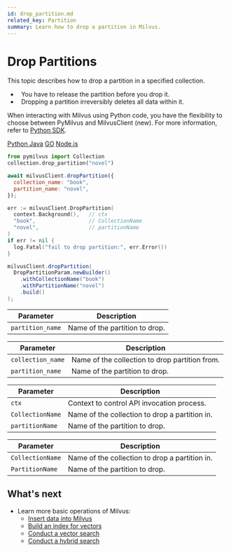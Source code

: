 ```yaml
---
id: drop_partition.md
related_key: Partition
summary: Learn how to drop a partition in Milvus.
---
```


# Drop Partitions

This topic describes how to drop a partition in a specified collection.

<div class="alert caution">
  <ul>
    <li>&nbsp; You have to release the partition before you drop it.</li>
    <li>&nbsp; Dropping a partition irreversibly deletes all data within it.</li>
  </ul>
</div>

<div class="alert note">

When interacting with Milvus using Python code, you have the flexibility to choose between PyMilvus and MilvusClient (new). For more information, refer to <a href="https://milvus.io/api-reference/pymilvus/v2.3.x/About.md">Python SDK</a>.

</div>

<div class="multipleCode">
  <a href="#python">Python </a>
  <a href="#java">Java</a>
  <a href="#go">GO</a>
  <a href="#javascript">Node.js</a>
</div>

```python
from pymilvus import Collection
collection.drop_partition("novel")
```

```javascript
await milvusClient.dropPartition({
  collection_name: "book",
  partition_name: "novel",
});
```

```go
err := milvusClient.DropPartition(
  context.Background(),   // ctx
  "book",                 // CollectionName
  "novel",                // partitionName
)
if err != nil {
  log.Fatal("fail to drop partition:", err.Error())
}
```

```java
milvusClient.dropPartition(
  DropPartitionParam.newBuilder()
    .withCollectionName("book")
    .withPartitionName("novel")
    .build()
);
```

<div style="display: none">

```shell
delete partition -c book -p novel
```

```curl
curl -X 'DELETE' \
  'http://localhost:9091/api/v1/partition' \
  -H 'accept: application/json' \
  -H 'Content-Type: application/json' \
  -d '{
    "collection_name": "book",
    "partition_name": "novel"
  }'
```

</div>

<table class="language-python">
	<thead>
        <tr>
            <th>Parameter</th>
            <th>Description</th>
        </tr>
	</thead>
	<tbody>
        <tr>
            <td><code>partition_name</code></td>
            <td>Name of the partition to drop.</td>
        </tr>
	</tbody>
</table>


<table class="language-javascript">
	<thead>
        <tr>
            <th>Parameter</th>
            <th>Description</th>
        </tr>
	</thead>
	<tbody>
        <tr>
            <td><code>collection_name</code></td>
            <td>Name of the collection to drop partition from.</td>
        </tr>
        <tr>
            <td><code>partition_name</code></td>
            <td>Name of the partition to drop.</td>
        </tr>
	</tbody>
</table>

<table class="language-go">
	<thead>
    <tr>
        <th>Parameter</th>
        <th>Description</th>
    </tr>
	</thead>
	<tbody>
    <tr>
        <td><code>ctx</code></td>
        <td>Context to control API invocation process.</td>
    </tr>
    <tr>
        <td><code>CollectionName</code></td>
        <td>Name of the collection to drop a partition in.</td>
    </tr>
    <tr>
        <td><code>partitionName</code></td>
        <td>Name of the partition to drop.</td>
    </tr>
  </tbody>
</table>

<table class="language-java">
	<thead>
    <tr>
        <th>Parameter</th>
        <th>Description</th>
    </tr>
	</thead>
	<tbody>
    <tr>
        <td><code>CollectionName</code></td>
        <td>Name of the collection to drop a partition in.</td>
    </tr>
    <tr>
        <td><code>PartitionName</code></td>
        <td>Name of the partition to drop.</td>
    </tr>
  </tbody>
</table>

<table class="language-shell" style="display: none">
    <thead>
        <tr>
            <th>Option</th>
            <th>Description</th>
        </tr>
    </thead>
    <tbody>
        <tr>
            <td>-c</td>
            <td>Name of the collection to drop partition from.</td>
        </tr>
        <tr>
            <td>-p</td>
            <td>Name of the partition to drop.</td>
        </tr>
    </tbody>
</table>

<table class="language-curl" style="display: none">
	<thead>
        <tr>
            <th>Parameter</th>
            <th>Description</th>
        </tr>
	</thead>
	<tbody>
        <tr>
            <td><code>collection_name</code></td>
            <td>Name of the collection to drop partition from.</td>
        </tr>
        <tr>
            <td><code>partition_name</code></td>
            <td>Name of the partition to drop.</td>
        </tr>
	</tbody>
</table>

## What's next

- Learn more basic operations of Milvus:
  - [Insert data into Milvus](insert_data.md)
  - [Build an index for vectors](build_index.md)
  - [Conduct a vector search](search.md)
  - [Conduct a hybrid search](hybridsearch.md)

